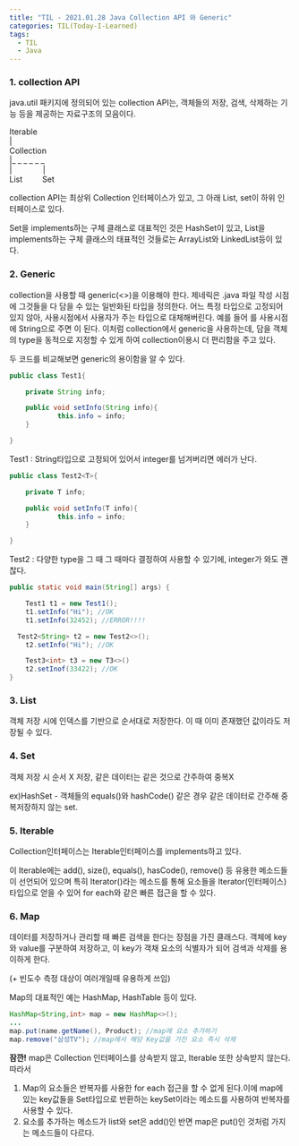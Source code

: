 ```yaml
---
title: "TIL - 2021.01.28 Java Collection API 와 Generic"
categories: TIL(Today-I-Learned)
tags:
  - TIL
  - Java
---
```


### 1. collection API

java.util 패키지에 정의되어 있는 collection API는, 객체들의 저장, 검색, 삭제하는 기능 등을 제공하는 자료구조의 모음이다.

   Iterable<br>
        |<br>
    Collection<br>
        |_ _ _ _ _ _<br>
        |&nbsp;&nbsp;&nbsp;&nbsp;&nbsp;&nbsp;&nbsp;&nbsp;&nbsp;&nbsp;&nbsp;&nbsp;&nbsp;&nbsp;|<br>
      List&nbsp;&nbsp;&nbsp;&nbsp;&nbsp;&nbsp;&nbsp;&nbsp;&nbsp;Set

collection API는 최상위 Collection 인터페이스가 있고, 그 아래 List, set이 하위 인터페이스로 있다.

Set을 implements하는 구체 클래스로 대표적인 것은 HashSet이 있고, List을 implements하는 구체 클래스의 태표적인 것들로는 ArrayList와 LinkedList등이 있다.

### 2. Generic

collection을 사용할 때 generic(<>)을 이용해야 한다. 제네릭은 .java 파일 작성 시점에 그것들을 다 담을 수 있는 일반화된 타입을 정의한다. 어느 특정 타입으로 고정되어 있지 않아, 사용시점에서 사용자가 주는 타입으로 대체해버린다.  예를 들어 <T>를 사용시점에 String으로 주면 <String>이 된다. 이처럼 collection에서 generic을 사용하는데, 담을 객체의 type을 동적으로 지정할 수 있게 하여 collection이용시 더 편리함을 주고 있다.

두 코드를 비교해보면 generic의 용이함을 알 수 있다.

```java
public class Test1{

	private String info;

	public void setInfo(String info){
			this.info = info;
	}

}
```

Test1 : String타입으로 고정되어 있어서 integer를 넘겨버리면 에러가 난다.      

```java
public class Test2<T>{

	private T info;

	public void setInfo(T info){
			this.info = info;
	}

}
```

Test2 : 다양한 type을 그 때 그 때마다 결정하여 사용할 수 있기에, integer가 와도 괜찮다.     

```java
public static void main(String[] args) {

	Test1 t1 = new Test1();
	t1.setInfo("Hi"); //OK
	t1.setInfo(32452); //ERROR!!!!

  Test2<String> t2 = new Test2<>();
	t2.setInfo("Hi"); //OK

	Test3<int> t3 = new T3<>()
	t2.setInof(33422); //OK
}
```

### 3. List

객체 저장 시에 인덱스를 기반으로 순서대로 저장한다. 이 때 이미 존재했던 값이라도 저장될 수 있다.

### 4. Set

객체 저장 시 순서 X 저장, 같은 데이터는 같은 것으로 간주하여 중복X

ex)HashSet - 객체들의 equals()와 hashCode() 같은 경우 같은 데이터로 간주해 중복저장하지 않는 set.

### 5. Iterable

Collection인터페이스는 Iterable인터페이스를 implements하고 있다.

이 Iterable에는 add(), size(), equals(), hasCode(), remove() 등 유용한 메소드들이 선언되어 있으며 특히 Iterator()라는 메소드를 통해 요소들을 Iterator(인터페이스)타입으로 얻을 수 있어 for each와 같은 빠른 접근을 할 수 있다.

### 6. Map

데이터를 저장하거나 관리할 때 빠른 검색을 한다는 장점을 가진 클래스다. 객체에 key와 value를 구분하여 저장하고, 이 key가 객채 요소의 식별자가 되어 검색과 삭제를 용이하게 한다.

(+ 빈도수 측정 대상이 여러개일때 유용하게 쓰임)

Map의 대표적인 예는 HashMap, HashTable 등이 있다.

```java
HashMap<String,int> map = new HashMap<>();
...
map.put(name.getName(), Product); //map에 요소 추가하기
map.remove("삼성TV"); //map에서 해당 Key값을 가진 요소 즉시 삭제
```

**잠깐!** map은 Collection 인터페이스를 상속받지 않고, Iterable 또한 상속받지 않는다. 따라서

1.  Map의 요소들은 반복자를 사용한 for each 접근을 할 수 없게 된다.이에 map에 있는 key값들을 Set타입으로 반환하는 keySet이라는 메소드를 사용하여 반복자를 사용할 수 있다.
2. 요소를 추가하는 메소드가 list와 set은 add()인 반면 map은 put()인 것처럼 가지는 메소드들이 다르다.
